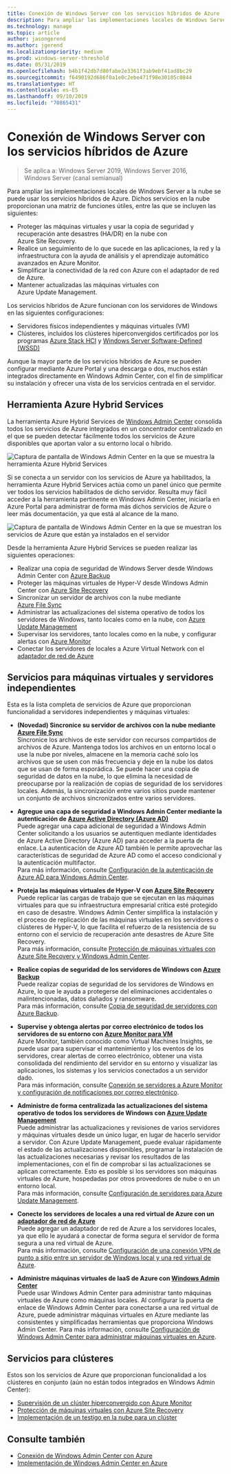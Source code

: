 ```yaml
---
title: Conexión de Windows Server con los servicios híbridos de Azure
description: Para ampliar las implementaciones locales de Windows Server a la nube se puede usar los servicios híbridos de Azure.
ms.technology: manage
ms.topic: article
author: jasongerend
ms.author: jgerend
ms.localizationpriority: medium
ms.prod: windows-server-threshold
ms.date: 05/31/2019
ms.openlocfilehash: b4b1f42db7d80fabe2e3361f3ab9ebf41ad8bc29
ms.sourcegitcommit: f6490192d686f0a1e0c2ebe471f98e30105c0844
ms.translationtype: HT
ms.contentlocale: es-ES
ms.lasthandoff: 09/10/2019
ms.locfileid: "70865431"
---
```

# <a name="connecting-windows-server-to-azure-hybrid-services"></a>Conexión de Windows Server con los servicios híbridos de Azure

>Se aplica a: Windows Server 2019, Windows Server 2016, Windows Server (canal semianual)

Para ampliar las implementaciones locales de Windows Server a la nube se puede usar los servicios híbridos de Azure. Dichos servicios en la nube proporcionan una matriz de funciones útiles, entre las que se incluyen las siguientes:

- Proteger las máquinas virtuales y usar la copia de seguridad y recuperación ante desastres (HA/DR) en la nube con Azure Site Recovery. 
- Realice un seguimiento de lo que sucede en las aplicaciones, la red y la infraestructura con la ayuda de análisis y el aprendizaje automático avanzados en Azure Monitor. 
- Simplificar la conectividad de la red con Azure con el adaptador de red de Azure.
- Mantener actualizadas las máquinas virtuales con Azure Update Management.

Los servicios híbridos de Azure funcionan con los servidores de Windows en las siguientes configuraciones:

- Servidores físicos independientes y máquinas virtuales (VM)
- Clústeres, incluidos los clústeres hiperconvergidos certificados por los programas [Azure Stack HCI](https://docs.microsoft.com/azure-stack/operator/azure-stack-hci-overview) y [Windows Server Software-Defined (WSSD)](https://www.microsoft.com/en-us/cloud-platform/software-defined-datacenter)

Aunque la mayor parte de los servicios híbridos de Azure se pueden configurar mediante Azure Portal y una descarga o dos, muchos están integrados directamente en Windows Admin Center, con el fin de simplificar su instalación y ofrecer una vista de los servicios centrada en el servidor.

## <a name="azure-hybrid-services-tool"></a>Herramienta Azure Hybrid Services

La herramienta Azure Hybrid Services de [Windows Admin Center](../understand/windows-admin-center.md) consolida todos los servicios de Azure integrados en un concentrador centralizado en el que se pueden detectar fácilmente todos los servicios de Azure disponibles que aportan valor a su entorno local o híbrido. 

![Captura de pantalla de Windows Admin Center en la que se muestra la herramienta Azure Hybrid Services](../media/azure-services/ahs-discover.png)

Si se conecta a un servidor con los servicios de Azure ya habilitados, la herramienta Azure Hybrid Services actúa como un panel único que permite ver todos los servicios habilitados de dicho servidor. Resulta muy fácil acceder a la herramienta pertinente en Windows Admin Center, iniciarla en Azure Portal para administrar de forma más dichos servicios de Azure o leer más documentación, ya que está al alcance de la mano. 

![Captura de pantalla de Windows Admin Center en la que se muestran los servicios de Azure que están ya instalados en el servidor](../media/azure-services/ahs-dayN.png)

Desde la herramienta Azure Hybrid Services se pueden realizar las siguientes operaciones:
- Realizar una copia de seguridad de Windows Server desde Windows Admin Center con [Azure Backup](azure-backup.md)
- Proteger las máquinas virtuales de Hyper-V desde Windows Admin Center con [Azure Site Recovery](azure-site-recovery.md)
- Sincronizar un servidor de archivos con la nube mediante [Azure File Sync](azure-file-sync.md)
- Administrar las actualizaciones del sistema operativo de todos los servidores de Windows, tanto locales como en la nube, con [Azure Update Management](azure-update-management.md)
- Supervisar los servidores, tanto locales como en la nube, y configurar alertas con [Azure Monitor](azure-monitor.md)
- Conectar los servidores de locales a Azure Virtual Network con el [adaptador de red de Azure](https://aka.ms/WACNetworkAdapter)

## <a name="services-for-stand-alone-servers-and-vms"></a>Servicios para máquinas virtuales y servidores independientes

Esta es la lista completa de servicios de Azure que proporcionan funcionalidad a servidores independientes y máquinas virtuales:

- **(Novedad) Sincronice su servidor de archivos con la nube mediante [Azure File Sync](https://aka.ms/afs)**  
Sincronice los archivos de este servidor con recursos compartidos de archivos de Azure. Mantenga todos los archivos en un entorno local o use la nube por niveles, almacene en la memoria caché solo los archivos que se usen con más frecuencia y deje en la nube los datos que se usan de forma esporádica. Se puede hacer una copia de seguridad de datos en la nube, lo que elimina la necesidad de preocuparse por la realización de copias de seguridad de los servidores locales. Además, la sincronización entre varios sitios puede mantener un conjunto de archivos sincronizados entre varios servidores.

- **Agregue una capa de seguridad a Windows Admin Center mediante la autenticación de [Azure Active Directory (Azure AD)](https://azure.microsoft.com/services/active-directory/)**  
Puede agregar una capa adicional de seguridad a Windows Admin Center solicitando a los usuarios se autentiquen mediante identidades de Azure Active Directory (Azure AD) para acceder a la puerta de enlace. La autenticación de Azure AD también le permite aprovechar las características de seguridad de Azure AD como el acceso condicional y la autenticación multifactor.  
Para más información, consulte [Configuración de la autenticación de Azure AD para Windows Admin Center](../configure/user-access-control.md#azure-active-directory).  

- **Proteja las máquinas virtuales de Hyper-V con [Azure Site Recovery](https://docs.microsoft.com/azure/site-recovery/site-recovery-overview)**  
Puede replicar las cargas de trabajo que se ejecutan en las máquinas virtuales para que su infraestructura empresarial crítica esté protegido en caso de desastre. Windows Admin Center simplifica la instalación y el proceso de replicación de las máquinas virtuales en los servidores o clústeres de Hyper-V, lo que facilita el refuerzo de la resistencia de su entorno con el servicio de recuperación ante desastres de Azure Site Recovery.  
Para más información, consulte [Protección de máquinas virtuales con Azure Site Recovery y Windows Admin Center](azure-site-recovery.md).

- **Realice copias de seguridad de los servidores de Windows con [Azure Backup](https://docs.microsoft.com/azure/backup/backup-overview)**  
Puede realizar copias de seguridad de los servidores de Windows en Azure, lo que le ayuda a protegerse del eliminaciones accidentales o malintencionadas, datos dañados y ransomware.  
Para más información, consulte [Copia de seguridad de servidores con Azure Backup](azure-backup.md).

- **Supervise y obtenga alertas por correo electrónico de todos los servidores de su entorno con [Azure Monitor para VM ](https://docs.microsoft.com/azure/azure-monitor/insights/vminsights-overview)**  
Azure Monitor, también conocido como Virtual Machines Insights, se puede usar para supervisar el mantenimiento y los eventos de los servidores, crear alertas de correo electrónico, obtener una vista consolidada del rendimiento del servidor en su entorno y visualizar las aplicaciones, los sistemas y los servicios conectados a un servidor dado.  
Para más información, consulte [Conexión se servidores a Azure Monitor y configuración de notificaciones por correo electrónico](azure-monitor.md).

- **Administre de forma centralizada las actualizaciones del sistema operativo de todos los servidores de Windows con [Azure Update Management](https://docs.microsoft.com/azure/automation/automation-update-management)**  
Puede administrar las actualizaciones y revisiones de varios servidores y máquinas virtuales desde un único lugar, en lugar de hacerlo servidor a servidor. Con Azure Update Management, puede evaluar rápidamente el estado de las actualizaciones disponibles, programar la instalación de las actualizaciones necesarias y revisar los resultados de las implementaciones, con el fin de comprobar si las actualizaciones se aplican correctamente. Esto es posible si los servidores son máquinas virtuales de Azure, hospedadas por otros proveedores de nube o en un entorno local.  
Para más información, consulte [Configuración de servidores para Azure Update Management](azure-update-management.md).

- **Conecte los servidores de locales a una red virtual de Azure con un [adaptador de red de Azure](https://aka.ms/WACNetworkAdapter)**  
Puede agregar un adaptador de red de Azure a los servidores locales, ya que ello le ayudará a conectar de forma segura el servidor de forma segura a una red virtual de Azure.  
Para más información, consulte [Configuración de una conexión VPN de punto a sitio entre un servidor de Windows local y una red virtual de Azure](https://aka.ms/WACNetworkAdapter).

- **Administre máquinas virtuales de IaaS de Azure con [Windows Admin Center](manage-azure-vms.md)**  
Puede usar Windows Admin Center para administrar tanto máquinas virtuales de Azure como máquinas locales. Al configurar la puerta de enlace de Windows Admin Center para conectarse a una red virtual de Azure, puede administrar máquinas virtuales en Azure mediante las consistentes y simplificadas herramientas que proporciona Windows Admin Center. Para más información, consulte [Configuración de Windows Admin Center para administrar máquinas virtuales en Azure](manage-azure-vms.md).

## <a name="services-for-clusters"></a>Servicios para clústeres

Estos son los servicios de Azure que proporcionan funcionalidad a los clústeres en conjunto (aún no están todos integrados en Windows Admin Center):

- [Supervisión de un clúster hiperconvergido con Azure Monitor](../../../storage/storage-spaces/configure-azure-monitor.md)
- [Protección de máquinas virtuales con Azure Site Recovery](azure-site-recovery.md)
- [Implementación de un testigo en la nube para un clúster](../../../failover-clustering/deploy-cloud-witness.md)

## <a name="see-also"></a>Consulte también

- [Conexión de Windows Admin Center con Azure](azure-integration.md)
- [Implementación de Windows Admin Center en Azure](deploy-wac-in-azure.md)
